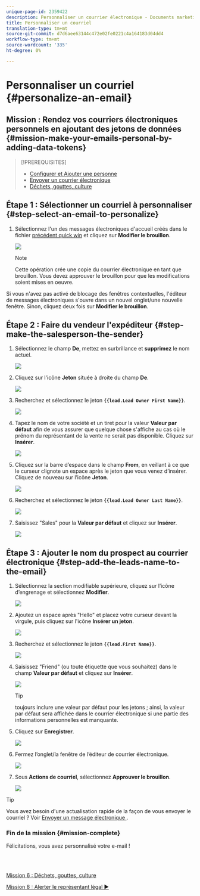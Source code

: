 ```yaml
---
unique-page-id: 2359422
description: Personnaliser un courrier électronique - Documents marketing - Documentation du produit
title: Personnaliser un courriel
translation-type: tm+mt
source-git-commit: d7d6aee63144c472e02fe0221c4a164183d04dd4
workflow-type: tm+mt
source-wordcount: '335'
ht-degree: 0%

---
```



# Personnaliser un courriel {#personalize-an-email}

## Mission : Rendez vos courriers électroniques personnels en ajoutant des jetons de données {#mission-make-your-emails-personal-by-adding-data-tokens}

>[!PREREQUISITES]
>
>* [Configurer et Ajouter une personne](/help/marketo/getting-started/quick-wins/get-set-up-and-add-a-person.md)
>* [Envoyer un courrier électronique](/help/marketo/getting-started/quick-wins/send-an-email.md)
>* [Déchets, gouttes, culture](/help/marketo/getting-started/quick-wins/drip-drip-nurture.md)


## Étape 1 : Sélectionner un courriel à personnaliser {#step-select-an-email-to-personalize}

1. Sélectionnez l&#39;un des messages électroniques d&#39;accueil créés dans le fichier [précédent quick win](/help/marketo/getting-started/quick-wins/drip-drip-nurture.md) et cliquez sur **Modifier le brouillon**.

   ![](assets/one-4.png)

   >[!NOTE]
   >
   >Cette opération crée une copie du courrier électronique en tant que brouillon. Vous devez approuver le brouillon pour que les modifications soient mises en oeuvre.

Si vous n&#39;avez pas activé de blocage des fenêtres contextuelles, l&#39;éditeur de messages électroniques s&#39;ouvre dans un nouvel onglet/une nouvelle fenêtre. Sinon, cliquez deux fois sur **Modifier le brouillon**.

## Étape 2 : Faire du vendeur l&#39;expéditeur {#step-make-the-salesperson-the-sender}

1. Sélectionnez le champ **De**, mettez en surbrillance et **supprimez** le nom actuel.

   ![](assets/two-5.png)

1. Cliquez sur l&#39;icône **Jeton** située à droite du champ **De**.

   ![](assets/three-4.png)

1. Recherchez et sélectionnez le jeton **`{{lead.Lead Owner First Name}}`**.

   ![](assets/four-3.png)

1. Tapez le nom de votre société et un tiret pour la valeur **Valeur par défaut** afin de vous assurer que quelque chose s&#39;affiche au cas où le prénom du représentant de la vente ne serait pas disponible. Cliquez sur **Insérer**.

   ![](assets/five-4.png)

1. Cliquez sur la barre d’espace dans le champ **From**, en veillant à ce que le curseur clignote un espace après le jeton que vous venez d’insérer. Cliquez de nouveau sur l’icône **Jeton**.

   ![](assets/six-4.png)

1. Recherchez et sélectionnez le jeton **`{{lead.Lead Owner Last Name}}`**.

   ![](assets/seven-5.png)

1. Saisissez &quot;Sales&quot; pour la **Valeur par défaut** et cliquez sur **Insérer**.

   ![](assets/eight-3.png)

## Étape 3 : Ajouter le nom du prospect au courrier électronique {#step-add-the-leads-name-to-the-email}

1. Sélectionnez la section modifiable supérieure, cliquez sur l’icône d’engrenage et sélectionnez **Modifier**.

   ![](assets/nine-2.png)

1. Ajoutez un espace après &quot;Hello&quot; et placez votre curseur devant la virgule, puis cliquez sur l&#39;icône **Insérer un jeton**.

   ![](assets/ten-4.png)

1. Recherchez et sélectionnez le jeton **`{{lead.First Name}}`**.

   ![](assets/eleven-4.png)

1. Saisissez &quot;Friend&quot; (ou toute étiquette que vous souhaitez) dans le champ **Valeur par défaut** et cliquez sur **Insérer**.

   ![](assets/twelve-3.png)

   >[!TIP]
   >
   >toujours inclure une valeur par défaut pour les jetons ; ainsi, la valeur par défaut sera affichée dans le courrier électronique si une partie des informations personnelles est manquante.

1. Cliquez sur **Enregistrer**.

   ![](assets/thirteen-3.png)

1. Fermez l’onglet/la fenêtre de l’éditeur de courrier électronique.

   ![](assets/fourteen-3.png)

1. Sous **Actions de courriel**, sélectionnez **Approuver le brouillon**.

   ![](assets/fifteen-3.png)

>[!TIP]
>
>Vous avez besoin d&#39;une actualisation rapide de la façon de vous envoyer le courriel ? Voir [Envoyer un message électronique ](/help/marketo/getting-started/quick-wins/send-an-email.md).

### Fin de la mission {#mission-complete}

Félicitations, vous avez personnalisé votre e-mail !

<br> 

[Mission 6 : Déchets, gouttes, culture](/help/marketo/getting-started/quick-wins/drip-drip-nurture.md)

[Mission 8 : Alerter le représentant légal ►](/help/marketo/getting-started/quick-wins/alert-the-sales-rep.md)
